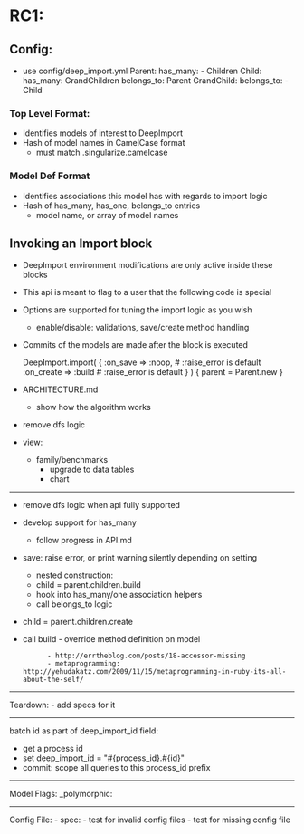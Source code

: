 RC1:
===

## Config:
* use config/deep_import.yml
    Parent:
			has_many: 
			- Children
		Child:
			has_many: GrandChildren
			belongs_to: Parent
		GrandChild:
			belongs_to: 
			- Child

### Top Level Format:
* Identifies models of interest to DeepImport
* Hash of model names in CamelCase format
	* must match .singularize.camelcase

### Model Def Format
* Identifies associations this model has with regards to import logic
* Hash of has_many, has_one, belongs_to entries
	* model name, or array of model names


## Invoking an Import block
* DeepImport environment modifications are only active inside these blocks
* This api is meant to flag to a user that the following code is special
* Options are supported for tuning the import logic as you wish
	* enable/disable: validations, save/create method handling
* Commits of the models are made after the block is executed
	 
    DeepImport.import( { 
												:on_save => :noop, # :raise_error is default
												:on_create => :build # :raise_error is default
											}
				) {
						parent = Parent.new	
					}

* ARCHITECTURE.md
  * show how the algorithm works
* remove dfs logic



* view: 

	* family/benchmarks
		* upgrade to data tables
		* chart


---
- remove dfs logic when api fully supported
- develop support for has_many
	- follow progress in API.md
- save: raise error, or print warning silently depending on setting
	- nested construction:
	- child = parent.children.build
	- hook into has_many/one association helpers
	- call belongs_to logic

- child = parent.children.create 
- call build
					- override method definition on model

			- http://errtheblog.com/posts/18-accessor-missing
			- metaprogramming: http://yehudakatz.com/2009/11/15/metaprogramming-in-ruby-its-all-about-the-self/

---
Teardown:
	- add specs for it

---
batch id as part of deep_import_id field:
- get a process id
- set deep_import_id = "#{process_id}.#{id}"
- commit: scope all queries to this process_id prefix

---
Model Flags:
_polymorphic:

---
Config File:
	- spec: 
		- test for invalid config files
		- test for missing config file
